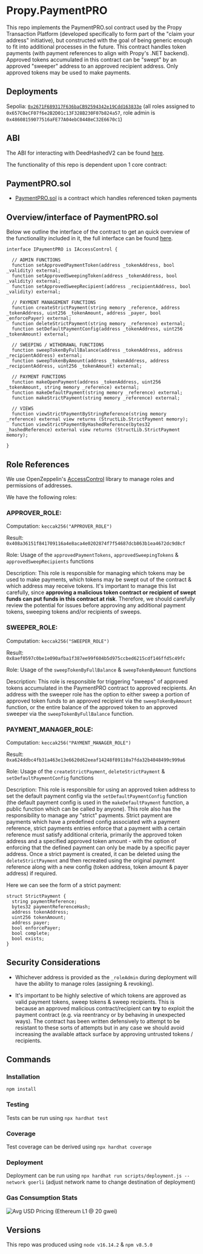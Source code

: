 # Propy.PaymentPRO

This repo implements the PaymentPRO.sol contract used by the Propy Transaction Platform (developed specifically to form part of the "claim your address" initiative), but constructed with the goal of being generic enough to fit into additional processes in the future. This contract handles token payments (with payment references to align with Propy's .NET backend). Approved tokens accumulated in this contract can be "swept" by an approved "sweeper" address to an approved recipient address. Only approved tokens may be used to make payments.

## Deployments

Sepolia: [`0x2671F689317F636baCB92594342e19Cdd163833e`](https://sepolia.etherscan.io/address/0x2671F689317F636baCB92594342e19Cdd163833e) (all roles assigned to `0x657C0eCF07f6e2B2D01c13F328B230F07b824a57`, role admin is `0x48608159077516aFE77A04ebC0448eC32E6670c1`)

## ABI

The ABI for interacting with DeedHashedV2 can be found [here](https://github.com/Propy/Propy.PaymentPRO/blob/main/abi/PaymentPROABI.json).

The functionality of this repo is dependent upon 1 core contract:

## PaymentPRO.sol

- [PaymentPRO.sol](https://github.com/Propy/Propy.PaymentPRO/blob/main/contracts/PaymentPRO.sol) is a contract which handles referenced token payments

## Overview/interface of PaymentPRO.sol

Below we outline the interface of the contract to get an quick overview of the functionality included in it, the full interface can be found [here](https://github.com/Propy/Propy.PaymentPRO/blob/main/contracts/interfaces/IPaymentPRO.sol).

```solidity
interface IPaymentPRO is IAccessControl {

  // ADMIN FUNCTIONS
  function setApprovedPaymentToken(address _tokenAddress, bool _validity) external;
  function setApprovedSweepingToken(address _tokenAddress, bool _validity) external;
  function setApprovedSweepRecipient(address _recipientAddress, bool _validity) external;

  // PAYMENT MANAGEMENT FUNCTIONS
  function createStrictPayment(string memory _reference, address _tokenAddress, uint256 _tokenAmount, address _payer, bool _enforcePayer) external;
  function deleteStrictPayment(string memory _reference) external;
  function setDefaultPaymentConfig(address _tokenAddress, uint256 _tokenAmount) external;

  // SWEEPING / WITHDRAWAL FUNCTIONS
  function sweepTokenByFullBalance(address _tokenAddress, address _recipientAddress) external;
  function sweepTokenByAmount(address _tokenAddress, address _recipientAddress, uint256 _tokenAmount) external;

  // PAYMENT FUNCTIONS
  function makeOpenPayment(address _tokenAddress, uint256 _tokenAmount, string memory _reference) external;
  function makeDefaultPayment(string memory _reference) external;
  function makeStrictPayment(string memory _reference) external;

  // VIEWS
  function viewStrictPaymentByStringReference(string memory _reference) external view returns (StructLib.StrictPayment memory);
  function viewStrictPaymentByHashedReference(bytes32 _hashedReference) external view returns (StructLib.StrictPayment memory);

}
```

## Role References

We use OpenZeppelin's [AccessControl](https://docs.openzeppelin.com/contracts/4.x/access-control) library to manage roles and permissions of addresses.

We have the following roles:

### **APPROVER_ROLE**:

Computation: `keccak256("APPROVER_ROLE")`

Result: `0x408a36151f841709116a4e8aca4e0202874f7f54687dcb863b1ea4672dc9d8cf`

Role: Usage of the `approvedPaymentTokens`, `approvedSweepingTokens` & `approvedSweepRecipients` functions

Description: This role is responsible for managing which tokens may be used to make payments, which tokens may be swept out of the contract & which address may receive tokens. It's important to manage this list carefully, since **approving a malicious token contract or recipient of swept funds can put funds in this contract at risk**. Therefore, we should carefully review the potential for issues before approving any additional payment tokens, sweeping tokens and/or recipients of sweeps.

### **SWEEPER_ROLE**:

Computation: `keccak256("SWEEPER_ROLE")`

Result: `0x8aef0597c0be1e090afba1f387ee99f604b5d975ccbed6215cdf146ffd5c49fc`

Role: Usage of the `sweepTokenByFullBalance` & `sweepTokenByAmount` functions

Description: This role is responsible for triggering "sweeps" of approved tokens accumulated in the PaymentPRO contract to approved recipients. An address with the sweeper role has the option to either sweep a portion of approved token funds to an approved recipient via the `sweepTokenByAmount` function, or the entire balance of the approved token to an approved sweeper via the `sweepTokenByFullBalance` function.

### **PAYMENT_MANAGER_ROLE**:

Computation: `keccak256("PAYMENT_MANAGER_ROLE")`

Result: `0xa624ddbc4fb31a463e13e6620d62eeaf14248f89110a7fda32b4048499c999a6`

Role: Usage of the `createStrictPayment`, `deleteStrictPayment` & `setDefaultPaymentConfig` functions

Description: This role is responsible for using an approved token address to set the default payment config via the `setDefaultPaymentConfig` function (the default payment config is used in the `makeDefaultPayment` function, a public function which can be called by anyone). This role also has the responsibility to manage any "strict" payments. Strict payment are payments which have a predefined config associated with a payment reference, strict payments entries enforce that a payment with a certain reference must satisfy additional criteria, primarily the approved token address and a specified approved token amount - with the option of enforcing that the defined payment can only be made by a specific payer address. Once a strict payment is created, it can be deleted using the `deleteStrictPayment` and then recreated using the original payment reference along with a new config (token address, token amount & payer address) if required.

Here we can see the form of a strict payment:

```solidity
struct StrictPayment {
  string paymentReference;
  bytes32 paymentReferenceHash;
  address tokenAddress;
  uint256 tokenAmount;
  address payer;
  bool enforcePayer;
  bool complete;
  bool exists;
}
```

## Security Considerations

- Whichever address is provided as the `_roleAdmin` during deployment will have the ability to manage roles (assigning & revoking).

- It's important to be highly selective of which tokens are approved as valid payment tokens, sweep tokens & sweep recipients. This is because an approved malicious contract/recipient can **try** to exploit the payment contract (e.g. via reentrancy or by behaving in unexpected ways). The contract has been written defensively to attempt to be resistant to these sorts of attempts but in any case we should avoid increasing the available attack surface by approving untrusted tokens / recipients.

## Commands

### Installation

`npm install`

### Testing

Tests can be run using `npx hardhat test`

### Coverage

Test coverage can be derived using `npx hardhat coverage`

### Deployment

Deployment can be run using `npx hardhat run scripts/deployment.js --network goerli` (adjust network name to change destination of deployment)

### Gas Consumption Stats

![Avg USD Pricing (Ethereum L1 @ 20 gwei)](https://vagabond-public-storage.s3.eu-west-2.amazonaws.com/PaymentPRO-gas-estimates.png)

## Versions

This repo was produced using `node v16.14.2` & `npm v8.5.0`